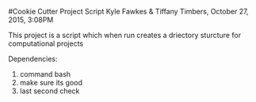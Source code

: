 #Cookie Cutter Project Script
 Kyle Fawkes & Tiffany Timbers, October 27, 2015, 3:08PM

This project is a script which when run creates a driectory sturcture for computational projects
 
Dependencies:
1. command bash
2. make sure its good
3. last second check
